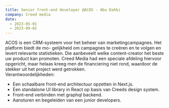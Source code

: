 ```yaml
---
title: Senior front-end developer @ACOS - Abu Dahbi
company: Creed media
date:
  - 2023-05-01
  - 2023-09-01
---
```


ACOS is een CRM-systeem voor het beheer van marketingcampagnes. Het platform biedt de mo-
gelijkheid om campagnes te creëren en te volgen en levert relevante statistieken. Die aanbeveelt
welke content-creator het beste uw product kan promoten.
Creed Media had een speciale afdeling hiervoor opgericht, maar helaas kreeg men de financiering
niet rond, waardoor de stekker uit het project werd getrokken.
\
Verantwoordelijkheden:

- Een schaalbare front-end architectuur opzetten in Next.js.
- Een standalone UI library in React op basis van Creeds design system.
- Front-end verbinden met graphql backend.
- Aansturen en begeleiden van een junior developers.
